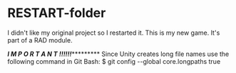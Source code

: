 # RESTART-folder
 
I didn't like my original project so I restarted it. This is my new game. It's part of a RAD module.

*********************************************************************I M P O R T A N T !!!!!!******************************************************************************
 Since Unity creates long file names use the following command in Git Bash:
$ git config --global core.longpaths true



